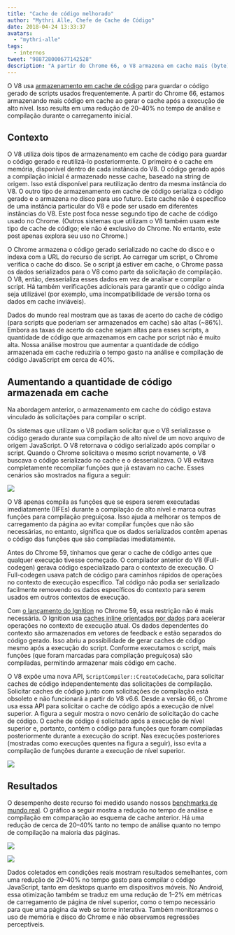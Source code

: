 ```yaml
---
title: "Cache de código melhorado"
author: "Mythri Alle, Chefe de Cache de Código"
date: 2018-04-24 13:33:37
avatars:
  - "mythri-alle"
tags:
  - internos
tweet: "988728000677142528"
description: "A partir do Chrome 66, o V8 armazena em cache mais (byte)código gerando o cache após a execução de alto nível."
---
```

O V8 usa [armazenamento em cache de código](/blog/code-caching) para guardar o código gerado de scripts usados frequentemente. A partir do Chrome 66, estamos armazenando mais código em cache ao gerar o cache após a execução de alto nível. Isso resulta em uma redução de 20–40% no tempo de análise e compilação durante o carregamento inicial.

<!--truncate-->
## Contexto

O V8 utiliza dois tipos de armazenamento em cache de código para guardar o código gerado e reutilizá-lo posteriormente. O primeiro é o cache em memória, disponível dentro de cada instância do V8. O código gerado após a compilação inicial é armazenado nesse cache, baseado na string de origem. Isso está disponível para reutilização dentro da mesma instância do V8. O outro tipo de armazenamento em cache de código serializa o código gerado e o armazena no disco para uso futuro. Este cache não é específico de uma instância particular do V8 e pode ser usado em diferentes instâncias do V8. Este post foca nesse segundo tipo de cache de código usado no Chrome. (Outros sistemas que utilizam o V8 também usam este tipo de cache de código; ele não é exclusivo do Chrome. No entanto, este post apenas explora seu uso no Chrome.)

O Chrome armazena o código gerado serializado no cache do disco e o indexa com a URL do recurso de script. Ao carregar um script, o Chrome verifica o cache do disco. Se o script já estiver em cache, o Chrome passa os dados serializados para o V8 como parte da solicitação de compilação. O V8, então, desserializa esses dados em vez de analisar e compilar o script. Há também verificações adicionais para garantir que o código ainda seja utilizável (por exemplo, uma incompatibilidade de versão torna os dados em cache inviáveis).

Dados do mundo real mostram que as taxas de acerto do cache de código (para scripts que poderiam ser armazenados em cache) são altas (~86%). Embora as taxas de acerto do cache sejam altas para esses scripts, a quantidade de código que armazenamos em cache por script não é muito alta. Nossa análise mostrou que aumentar a quantidade de código armazenada em cache reduziria o tempo gasto na análise e compilação de código JavaScript em cerca de 40%.

## Aumentando a quantidade de código armazenada em cache

Na abordagem anterior, o armazenamento em cache do código estava vinculado às solicitações para compilar o script.

Os sistemas que utilizam o V8 podiam solicitar que o V8 serializasse o código gerado durante sua compilação de alto nível de um novo arquivo de origem JavaScript. O V8 retornava o código serializado após compilar o script. Quando o Chrome solicitava o mesmo script novamente, o V8 buscava o código serializado no cache e o desserializava. O V8 evitava completamente recompilar funções que já estavam no cache. Esses cenários são mostrados na figura a seguir:

![](/_img/improved-code-caching/warm-hot-run-1.png)

O V8 apenas compila as funções que se espera serem executadas imediatamente (IIFEs) durante a compilação de alto nível e marca outras funções para compilação preguiçosa. Isso ajuda a melhorar os tempos de carregamento da página ao evitar compilar funções que não são necessárias, no entanto, significa que os dados serializados contêm apenas o código das funções que são compiladas imediatamente.

Antes do Chrome 59, tínhamos que gerar o cache de código antes que qualquer execução tivesse começado. O compilador anterior do V8 (Full-codegen) gerava código especializado para o contexto de execução. O Full-codegen usava patch de código para caminhos rápidos de operações no contexto de execução específico. Tal código não podia ser serializado facilmente removendo os dados específicos do contexto para serem usados em outros contextos de execução.

Com [o lançamento do Ignition](/blog/launching-ignition-and-turbofan) no Chrome 59, essa restrição não é mais necessária. O Ignition usa [caches inline orientados por dados](https://www.youtube.com/watch?v=u7zRSm8jzvA) para acelerar operações no contexto de execução atual. Os dados dependentes do contexto são armazenados em vetores de feedback e estão separados do código gerado. Isso abriu a possibilidade de gerar caches de código mesmo após a execução do script. Conforme executamos o script, mais funções (que foram marcadas para compilação preguiçosa) são compiladas, permitindo armazenar mais código em cache.

O V8 expõe uma nova API, `ScriptCompiler::CreateCodeCache`, para solicitar caches de código independentemente das solicitações de compilação. Solicitar caches de código junto com solicitações de compilação está obsoleto e não funcionará a partir do V8 v6.6. Desde a versão 66, o Chrome usa essa API para solicitar o cache de código após a execução de nível superior. A figura a seguir mostra o novo cenário de solicitação do cache de código. O cache de código é solicitado após a execução de nível superior e, portanto, contém o código para funções que foram compiladas posteriormente durante a execução do script. Nas execuções posteriores (mostradas como execuções quentes na figura a seguir), isso evita a compilação de funções durante a execução de nível superior.

![](/_img/improved-code-caching/warm-hot-run-2.png)

## Resultados

O desempenho deste recurso foi medido usando nossos [benchmarks de mundo real](https://cs.chromium.org/chromium/src/tools/perf/page_sets/v8_top_25.py?q=v8.top&sq=package:chromium&l=1). O gráfico a seguir mostra a redução no tempo de análise e compilação em comparação ao esquema de cache anterior. Há uma redução de cerca de 20–40% tanto no tempo de análise quanto no tempo de compilação na maioria das páginas.

![](/_img/improved-code-caching/parse.png)

![](/_img/improved-code-caching/compile.png)

Dados coletados em condições reais mostram resultados semelhantes, com uma redução de 20–40% no tempo gasto para compilar o código JavaScript, tanto em desktops quanto em dispositivos móveis. No Android, essa otimização também se traduz em uma redução de 1–2% em métricas de carregamento de página de nível superior, como o tempo necessário para que uma página da web se torne interativa. Também monitoramos o uso de memória e disco do Chrome e não observamos regressões perceptíveis.
